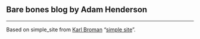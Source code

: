 ## Bare bones blog by Adam Henderson

---

Based on simple_site from
[Karl Broman](http://github.com/kbroman)
&ldquo;[simple site](http://github.com/kbroman/simple_site)&rdquo;.
